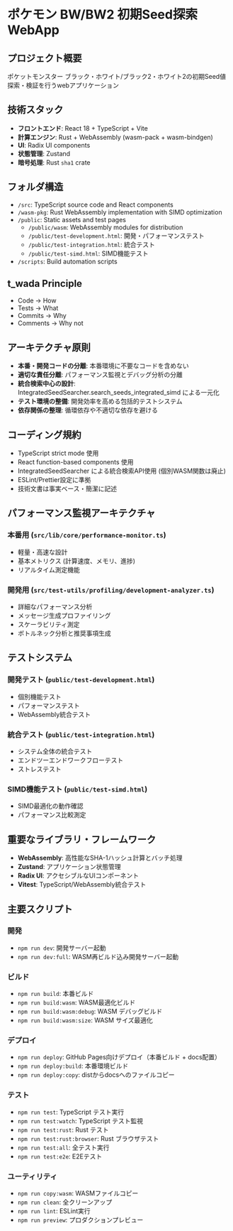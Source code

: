 # ポケモン BW/BW2 初期Seed探索 WebApp

## プロジェクト概要
ポケットモンスター ブラック・ホワイト/ブラック2・ホワイト2の初期Seed値探索・検証を行うwebアプリケーション

## 技術スタック
- **フロントエンド**: React 18 + TypeScript + Vite
- **計算エンジン**: Rust + WebAssembly (wasm-pack + wasm-bindgen) 
- **UI**: Radix UI components
- **状態管理**: Zustand
- **暗号処理**: Rust `sha1` crate

## フォルダ構造
- `/src`: TypeScript source code and React components
- `/wasm-pkg`: Rust WebAssembly implementation with SIMD optimization
- `/public`: Static assets and test pages
  - `/public/wasm`: WebAssembly modules for distribution
  - `/public/test-development.html`: 開発・パフォーマンステスト
  - `/public/test-integration.html`: 統合テスト
  - `/public/test-simd.html`: SIMD機能テスト
- `/scripts`: Build automation scripts

## t_wada Principle
- Code      → How
- Tests     → What
- Commits   → Why
- Comments  → Why not

## アーキテクチャ原則
- **本番・開発コードの分離**: 本番環境に不要なコードを含めない
- **適切な責任分離**: パフォーマンス監視とデバッグ分析の分離
- **統合検索中心の設計**: IntegratedSeedSearcher.search_seeds_integrated_simd による一元化
- **テスト環境の整備**: 開発効率を高める包括的テストシステム
- **依存関係の整理**: 循環依存や不適切な依存を避ける

## コーディング規約
- TypeScript strict mode 使用
- React function-based components 使用
- IntegratedSeedSearcher による統合検索API使用 (個別WASM関数は廃止)
- ESLint/Prettier設定に準拠
- 技術文書は事実ベース・簡潔に記述

## パフォーマンス監視アーキテクチャ
### 本番用 (`src/lib/core/performance-monitor.ts`)
- 軽量・高速な設計
- 基本メトリクス (計算速度、メモリ、進捗)
- リアルタイム測定機能

### 開発用 (`src/test-utils/profiling/development-analyzer.ts`)
- 詳細なパフォーマンス分析
- メッセージ生成プロファイリング
- スケーラビリティ測定
- ボトルネック分析と推奨事項生成

## テストシステム
### 開発テスト (`public/test-development.html`)
- 個別機能テスト
- パフォーマンステスト
- WebAssembly統合テスト

### 統合テスト (`public/test-integration.html`)
- システム全体の統合テスト
- エンドツーエンドワークフローテスト
- ストレステスト

### SIMD機能テスト (`public/test-simd.html`)
- SIMD最適化の動作確認
- パフォーマンス比較測定

## 重要なライブラリ・フレームワーク
- **WebAssembly**: 高性能なSHA-1ハッシュ計算とバッチ処理
- **Zustand**: アプリケーション状態管理
- **Radix UI**: アクセシブルなUIコンポーネント
- **Vitest**: TypeScript/WebAssembly統合テスト

## 主要スクリプト
### 開発
- `npm run dev`: 開発サーバー起動
- `npm run dev:full`: WASM再ビルド込み開発サーバー起動

### ビルド
- `npm run build`: 本番ビルド
- `npm run build:wasm`: WASM最適化ビルド
- `npm run build:wasm:debug`: WASM デバッグビルド
- `npm run build:wasm:size`: WASM サイズ最適化

### デプロイ
- `npm run deploy`: GitHub Pages向けデプロイ（本番ビルド + docs配置）
- `npm run deploy:build`: 本番環境ビルド
- `npm run deploy:copy`: distからdocsへのファイルコピー

### テスト
- `npm run test`: TypeScript テスト実行
- `npm run test:watch`: TypeScript テスト監視
- `npm run test:rust`: Rust テスト
- `npm run test:rust:browser`: Rust ブラウザテスト
- `npm run test:all`: 全テスト実行
- `npm run test:e2e`: E2Eテスト

### ユーティリティ
- `npm run copy:wasm`: WASMファイルコピー
- `npm run clean`: 全クリーンアップ
- `npm run lint`: ESLint実行
- `npm run preview`: プロダクションプレビュー

